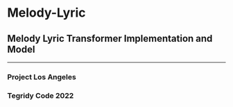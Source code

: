 # Melody-Lyric
## Melody Lyric Transformer Implementation and Model

***

### Project Los Angeles
### Tegridy Code 2022
